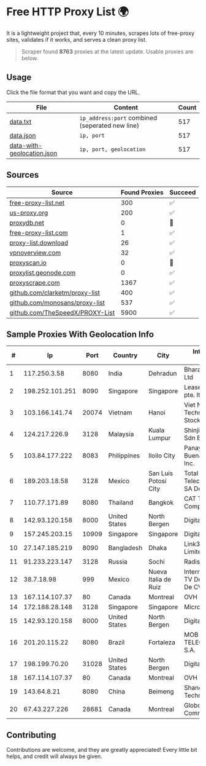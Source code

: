 
# Free HTTP Proxy List 🌍

It is a lightweight project that, every 10 minutes, scrapes lots of free-proxy sites, validates if it works, and serves a clean proxy list.


> Scraper found **8763** proxies at the latest update. Usable proxies are below.

## Usage

Click the file format that you want and copy the URL.


|File|Content|Count|
|----|-------|-----|
|[data.txt](https://raw.githubusercontent.com/themiralay/Proxy-List-World/master/data.txt)|`ip_address:port` combined (seperated new line)|517|
|[data.json](https://raw.githubusercontent.com/themiralay/Proxy-List-World/master/data.json)|`ip, port`|517|
|[data-with-geolocation.json](https://raw.githubusercontent.com/themiralay/Proxy-List-World/master/data-with-geolocation.json)|`ip, port, geolocation`|517|

## Sources

|Source|Found Proxies|Succeed|
|------|-------------|-------|
|[free-proxy-list.net](https://free-proxy-list.net)|300|✅|
|[us-proxy.org](https://www.us-proxy.org)|200|✅|
|[proxydb.net](http://proxydb.net)|0|🚫|
|[free-proxy-list.com](https://free-proxy-list.com/?page=&port=&type%5B%5D=http&type%5B%5D=https&up_time=0&search=Search)|1|✅|
|[proxy-list.download](https://www.proxy-list.download/HTTP)|26|✅|
|[vpnoverview.com](https://vpnoverview.com/privacy/anonymous-browsing/free-proxy-servers)|32|✅|
|[proxyscan.io](https://www.proxyscan.io)|0|🚫|
|[proxylist.geonode.com](https://proxylist.geonode.com/api/proxy-list?limit=300&page=1&sort_by=lastChecked&sort_type=desc&protocols=http,https)|0|✅|
|[proxyscrape.com](https://api.proxyscrape.com/v2/?request=displayproxies&protocol=http&timeout=10000&country=all&ssl=all&anonymity=all)|1367|✅|
|[github.com/clarketm/proxy-list](https://raw.githubusercontent.com/clarketm/proxy-list/master/proxy-list-raw.txt)|400|✅|
|[github.com/monosans/proxy-list](https://raw.githubusercontent.com/monosans/proxy-list/main/proxies/http.txt)|537|✅|
|[github.com/TheSpeedX/PROXY-List](https://raw.githubusercontent.com/TheSpeedX/PROXY-List/master/http.txt)|5900|✅|


## Sample Proxies With Geolocation Info

|#|Ip|Port|Country|City|Internet Service Provider|
|-|--|----|-------|----|-------------------------|
|1|117.250.3.58|8080|India|Dehradun|Bharat Sanchar Nigam Ltd|
|2|198.252.101.251|8090|Singapore|Singapore|Leaseweb Asia Pacific pte. ltd.|
|3|103.166.141.74|20074|Vietnam|Hanoi|Viet NAM Cloud Technology Joint Stock Company|
|4|124.217.226.9|3128|Malaysia|Kuala Lumpur|Shinjiru Technology Sdn Bhd|
|5|103.84.177.222|8083|Philippines|Iloilo City|Panay Broadband / Buenavista Cable TV., Inc.|
|6|189.203.18.58|3128|Mexico|San Luis Potosí City|Total Play Telecomunicaciones SA De CV|
|7|110.77.171.89|8080|Thailand|Bangkok|CAT Telecom Public Company Limited|
|8|142.93.120.158|8000|United States|North Bergen|DigitalOcean, LLC|
|9|157.245.203.15|10909|Singapore|Singapore|DigitalOcean, LLC|
|10|27.147.185.219|8090|Bangladesh|Dhaka|Link3 Technologies Limited|
|11|91.233.223.147|3128|Russia|Sochi|Radist LTD|
|12|38.7.18.98|999|Mexico|Nueva Italia de Ruiz|Internet Telefonia Y TV De Michoacan SA De CV|
|13|167.114.107.37|80|Canada|Montreal|OVH SAS|
|14|172.188.28.148|3128|Singapore|Singapore|Microsoft|
|15|142.93.120.158|8000|United States|North Bergen|DigitalOcean, LLC|
|16|201.20.115.22|8080|Brazil|Fortaleza|MOB SERVICOS DE TELECOMUNICACOES S.A.|
|17|198.199.70.20|31028|United States|North Bergen|DigitalOcean, LLC|
|18|167.114.107.37|80|Canada|Montreal|OVH SAS|
|19|143.64.8.21|8080|China|Beimeng|Shanghai Blue Cloud Technology Co., Ltd|
|20|67.43.227.226|28681|Canada|Montreal|GloboTech Communications|



## Contributing

Contributions are welcome, and they are greatly appreciated! Every
little bit helps, and credit will always be given.


